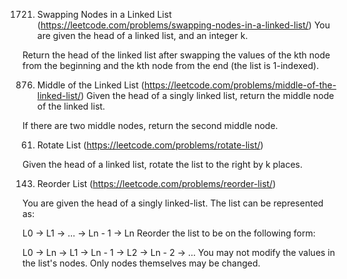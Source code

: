 
1721. Swapping Nodes in a Linked List
(https://leetcode.com/problems/swapping-nodes-in-a-linked-list/)
You are given the head of a linked list, and an integer k.

Return the head of the linked list after swapping the values of the kth node from the beginning and the kth node from the end (the list is 1-indexed).


876. Middle of the Linked List
(https://leetcode.com/problems/middle-of-the-linked-list/)
Given the head of a singly linked list, return the middle node of the linked list.

If there are two middle nodes, return the second middle node.

61. Rotate List
(https://leetcode.com/problems/rotate-list/)

Given the head of a linked list, rotate the list to the right by k places.

143. Reorder List
(https://leetcode.com/problems/reorder-list/)

You are given the head of a singly linked-list. The list can be represented as:

L0 → L1 → … → Ln - 1 → Ln
Reorder the list to be on the following form:

L0 → Ln → L1 → Ln - 1 → L2 → Ln - 2 → …
You may not modify the values in the list's nodes. Only nodes themselves may be changed.
